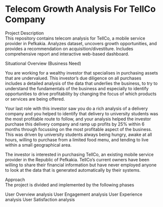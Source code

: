 # Telecom Growth Analysis For TellCo Company 

Project Description  
This repository contains telecom analysis for TellCo, a mobile service provider in Pefkakia. Analyzes dataset, uncovers growth opportunities, and provides a recommendation on acquisition/divestiture. Includes comprehensive report and interactive web-based dashboard.

Situational Overview (Business Need)  

You are working for a wealthy investor that specialises in purchasing assets that are undervalued. This investor’s due diligence on all purchases includes a detailed analysis of the data that underlies the business, to try to understand the fundamentals of the business and especially to identify opportunities to drive profitability by changing the focus of which products or services are being offered.

Your last role with this investor saw you do a rich analysis of a delivery company and you helped to identify that delivery to university students was the most profitable route to follow, and your analysis helped the investor purchase this delivery company and ramp up profits by 25% within 6 months through focussing on the most profitable aspect of the business. This was driven by university students always being hungry, awake at all hours, willing to purchase from a limited food menu, and tending to live within a small geographical area.

The investor is interested in purchasing TellCo, an existing mobile service provider in the Republic of Pefkakia. TellCo’s current owners have been willing to share their financial information but have never employed anyone to look at the data that is generated automatically by their systems.

Approach  
The project is divided and implemented by the following phases

User Overview analysis 
User Engagement analysis 
User Experience analysis 
User Satisfaction analysis 
